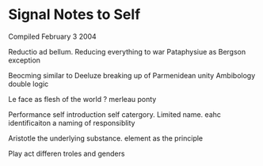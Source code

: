# Signal Notes to Self

Compiled February 3 2004

Reductio ad bellum. Reducing everything to war
Pataphysiue as Bergson exception

Beocming similar to Deeluze breaking up of Parmenidean unity
Ambibology double logic

Le face as flesh of the world ? merleau ponty

Performance self introduction self catergory. Limited name. eahc identificaiton a naming of responsiblity

Aristotle the underlying substance.
element as the principle

Play act differen troles and genders